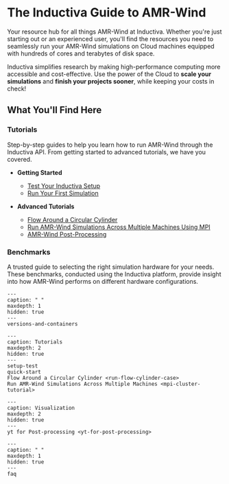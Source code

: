 # The Inductiva Guide to AMR-Wind
Your resource hub for all things AMR-Wind at Inductiva. Whether you're just starting out or an experienced user, you'll find the resources you need to seamlessly run your AMR-Wind simulations on Cloud machines equipped with hundreds of cores and terabytes of disk space.

Inductiva simplifies research by making high-performance computing more accessible and cost-effective. Use the power of the Cloud to **scale your simulations** and **finish your projects sooner**, while keeping your costs in check! 

## What You'll Find Here

### Tutorials
Step-by-step guides to help you learn how to run AMR-Wind through the Inductiva API. From getting started to advanced tutorials, we have you covered.

* **Getting Started**
    - [Test Your Inductiva Setup](https://inductiva.ai/guides/amr-wind/setup-test)
    - [Run Your First Simulation](https://inductiva.ai/guides/amr-wind/quick-start)

* **Advanced Tutorials**
    - [Flow Around a Circular Cylinder](https://inductiva.ai/guides/amr-wind/run-flow-cylinder-case)
    - [Run AMR-Wind Simulations Across Multiple Machines Using MPI](https://inductiva.ai/guides/amr-wind/mpi-cluster-tutorial)
    - [AMR-Wind Post-Processing](https://inductiva.ai/guides/amr-wind/yt-for-post-processing)

### Benchmarks
A trusted guide to selecting the right simulation hardware for your needs. These benchmarks, conducted using the Inductiva platform, provide insight into how AMR-Wind performs on different hardware configurations.


```{toctree}
---
caption: " "
maxdepth: 1
hidden: true
---
versions-and-containers
```

```{toctree}
---
caption: Tutorials
maxdepth: 2
hidden: true
---
setup-test
quick-start
Flow Around a Circular Cylinder <run-flow-cylinder-case>
Run AMR-Wind Simulations Across Multiple Machines <mpi-cluster-tutorial>
```

```{toctree}
---
caption: Visualization
maxdepth: 2
hidden: true
---
yt for Post-processing <yt-for-post-processing>
```

```{toctree}
---
caption: " "
maxdepth: 1
hidden: true
---
faq
```
